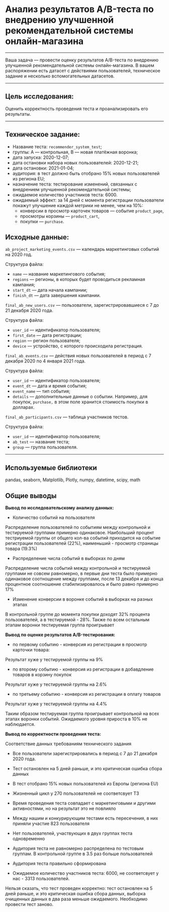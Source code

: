 # Анализ результатов A/B-теста по внедрению улучшенной рекомендательной системы онлайн-магазина

_____

Ваша задача — провести оценку результатов A/B-теста по внедрению улучшенной рекомендательной системы онлайн-магазина. В вашем распоряжении есть датасет с действиями пользователей, техническое задание и несколько вспомогательных датасетов.
    
_____
## Цель исследования:

Оценить корректность проведения теста и проанализировать его результаты.

_____
## Техническое задание:

- Название теста: `recommender_system_test`;
- группы: А — контрольная, B — новая платёжная воронка;
- дата запуска: 2020-12-07;
- дата остановки набора новых пользователей: 2020-12-21;
- дата остановки: 2021-01-04;
- аудитория: в тест должно быть отобрано 15% новых пользователей из региона EU;
- назначение теста: тестирование изменений, связанных с внедрением улучшенной рекомендательной системы;
- ожидаемое количество участников теста: 6000.
- ожидаемый эффект: за 14 дней с момента регистрации пользователи покажут улучшение каждой метрики не менее, чем на 10%:
    - конверсии в просмотр карточек товаров — событие `product_page`,
    - просмотры корзины — `product_cart`,
    - покупки — `purchase`.

## Исходные данные:

`ab_project_marketing_events.csv` — календарь маркетинговых событий на 2020 год.

Структура файла:

- `name` — название маркетингового события;
- `regions` — регионы, в которых будет проводиться рекламная кампания;
- `start_dt` — дата начала кампании;
- `finish_dt` — дата завершения кампании.

`final_ab_new_users.csv` — пользователи, зарегистрировавшиеся с 7 до 21 декабря 2020 года.

Структура файла:

- `user_id` — идентификатор пользователя;
- `first_date` — дата регистрации;
- `region` — регион пользователя;
- `device` — устройство, с которого происходила регистрация.

`final_ab_events.csv` — действия новых пользователей в период с 7 декабря 2020 по 4 января 2021 года.

Структура файла:

- `user_id` — идентификатор пользователя;
- `event_dt` — дата и время события;
- `event_name` — тип события;
- `details` — дополнительные данные о событии. Например, для покупок, `purchase,` в этом поле хранится стоимость покупки в долларах.

`final_ab_participants.csv` — таблица участников тестов.

Структура файла:

- `user_id` — идентификатор пользователя;
- `ab_test` — название теста;
- `group` — группа пользователя.
______

## Используемые библиотеки

pandas, seaborn, Matplotlib, Plotly, numpy, datetime, scipy, math

## Общие выводы

**Вывод по исследовательскому анализу данных:**

- Количество событий на пользователя

Распределение пользователей по событиям между контрольной и тестируемой группами примерно одинаковое. Наибольший процент тестриуемой группы от общего кол-ва событий приходится на событие регистрации пользователей (22%), наименьший - просмотр страницы товара (19.3%)

- Распределение числа событий в выборках по дням

Распределение числа событий между контрольной и тестируемой группами не совсем равномерно, в первые дни теста было примерно одинаковое соотнощение между группами, после 13 декабря и до конца процентное соотношение стабилизировалось и было равно примерно 17%

- Изменение конверсии в воронке событий в выборках на разных этапах

В контрольной группе до момента покупки доходят 32% процента пользователей, а в тестируемой - 28%. Также по всем остальным этапам воронки тестируемая группа проигрывает

**Вывод по оценке результатов A/B-тестирования:**  

- по первому событию - конверсия из регистрации в просмотр карточки товара:

Результат хуже у тестируемой группы на 9%

- по второму событию - конверсия из регистрации в добавдление товаров в корзину покупок

Результат хуже у тестируемой группы на 2.6%

- по третьему событию - конверсия из регистрации в оплату товаров

Результат хуже у тестируемой группы на 4.4%

Таким образом тестируемая группа проигрывает контрольной на всех этапах воронки событий. Ожидаемого уровня прироста в 10% не наблюдается.

**Вывод по корректности проведения теста:**

Соответствие данных требованиям технического задания

- Все пользователи зарегистрировались в период с 7 до 21 декабря 2020 года.

- Тест остановлен на 5 дней раньше, и это критическая ошибка сбора данных

- В тест отобрано 15% новых пользователей из Европы (региона EU)

- Жизненный цикл у 270 пользователей не соответсвует ТЗ
    
- Время проведения теста совпадает с маркетинговыми и другими активностями, но на результат это не повлияло
    
- Между нашим и конкурирующим тестами есть пересечения, в них приняли участие 823 пользователя
    
- Нет пользователей, участвующих в двух группах теста одновременно
    
- Аудитория теста не равномерно распределена по тестовым группам. В контрольной группе в 3.5 раз больше пользователей
    
- Аудитория теста правильно сформирована
    
- Ожидаемое количество участников теста: 6000, не соответсвует у нас - 3313 пользователей.

Нельзя сказать, что тест проведен корректно: тест остановлен на 5 дней раньше, и это критическая ошибка сбора данных, выборка очищенных данных в два раза меньше ожидаемого. Необходимо провести тест заново.

